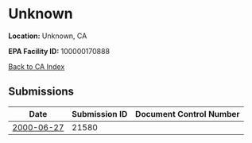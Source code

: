 # Unknown

**Location:** Unknown, CA

**EPA Facility ID:** 100000170888

[Back to CA Index](../../index.md)

## Submissions

| Date | Submission ID | Document Control Number |
|------|--------------|-------------------------|
| [2000-06-27](submissions/21580.md) | 21580 |  |

